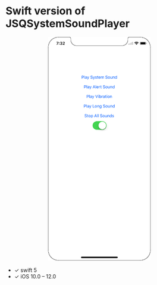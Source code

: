 Swift version of JSQSystemSoundPlayer
================

<center><img src="https://raw.githubusercontent.com/tungthanhnguyen/CSSystemSoundPlayer/master/Screenshoots/iPhoneX.png" height=600 /></center>

* ✓ swift 5
* ✓ iOS 10.0 – 12.0